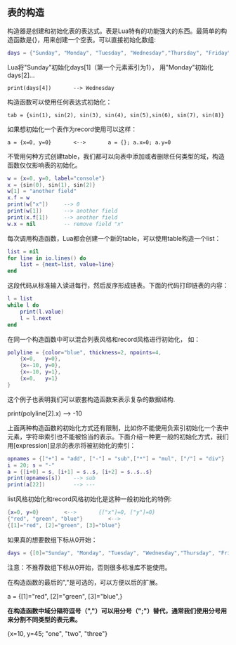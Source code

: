 ## 表的构造

构造器是创建和初始化表的表达式。表是Lua特有的功能强大的东西。最简单的构造函数是{}，用来创建一个空表。可以直接初始化数组: 

```lua
days = {"Sunday", "Monday", "Tuesday", "Wednesday","Thursday", "Friday", "Saturday"} 
```

Lua将"Sunday"初始化days[1]（第一个元素索引为1）， 用"Monday"初始化days[2]... 

```
print(days[4])       --> Wednesday 
```

构造函数可以使用任何表达式初始化： 

```
tab = {sin(1), sin(2), sin(3), sin(4), sin(5),sin(6), sin(7), sin(8)} 
```

如果想初始化一个表作为record使用可以这样： 

```
a = {x=0, y=0}       <-->       a = {}; a.x=0; a.y=0 
```

不管用何种方式创建table，我们都可以向表中添加或者删除任何类型的域，构造函数仅仅影响表的初始化。 

```lua
w = {x=0, y=0, label="console"} 
x = {sin(0), sin(1), sin(2)} 
w[1] = "another field" 
x.f = w 
print(w["x"])     --> 0 
print(w[1])       --> another field 
print(x.f[1])     --> another field 
w.x = nil         -- remove field "x" 
```

每次调用构造函数，Lua都会创建一个新的table，可以使用table构造一个list： 

```lua
list = nil 
for line in io.lines() do
	list = {next=list, value=line} 
end 
```

这段代码从标准输入读进每行，然后反序形成链表。下面的代码打印链表的内容： 

```lua
l = list 
while l do
    print(l.value)
    l = l.next 
end
```

在同一个构造函数中可以混合列表风格和record风格进行初始化， 如： 

```lua
polyline = {color="blue", thickness=2, npoints=4,
    {x=0,   y=0},
    {x=-10, y=0},
    {x=-10, y=1},
    {x=0,   y=1} 
} 
```

这个例子也表明我们可以嵌套构造函数来表示复杂的数据结构. 

print(polyline[2].x)     --> -10 

上面两种构造函数的初始化方式还有限制，比如你不能使用负索引初始化一个表中元素，字符串索引也不能被恰当的表示。下面介绍一种更一般的初始化方式，我们用[expression]显示的表示将被初始化的索引： 

```lua
opnames = {["+"] = "add", ["-"] = "sub",["*"] = "mul", ["/"] = "div"}
i = 20; s = "-" 
a = {[i+0] = s, [i+1] = s..s, [i+2] = s..s..s}
print(opnames[s])    --> sub 
print(a[22])         --> ---
```

list风格初始化和record风格初始化是这种一般初始化的特例: 

```lua
{x=0, y=0}        <-->       {["x"]=0, ["y"]=0} 
{"red", "green", "blue"}        <-->
{[1]="red", [2]="green", [3]="blue"} 
```

如果真的想要数组下标从0开始： 

```lua
days = {[0]="Sunday", "Monday", "Tuesday", "Wednesday","Thursday", "Friday", "Saturday"} 
```

注意：不推荐数组下标从0开始，否则很多标准库不能使用。 

在构造函数的最后的","是可选的，可以方便以后的扩展。 

a = {[1]="red", [2]="green", [3]="blue",} 

**在构造函数中域分隔符逗号（","）可以用分号（";"）替代，通常我们使用分号用来分割不同类型的表元素。** 

{x=10, y=45; "one", "two", "three"}